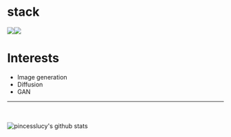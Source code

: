 # stack
<img src="https://img.shields.io/badge/Python-3776AB?style=for-the-badge&logo=python&logoColor=black"><img src="https://img.shields.io/badge/pytorch-EE4C2C?style=for-the-badge&logo=pytorch&logoColor=black">
# Interests
* Image generation
* Diffusion
* GAN

------------
<br></br>
![pincesslucy's github stats](https://github-readme-stats.vercel.app/api?username=pincesslucy&show_icons=true)

